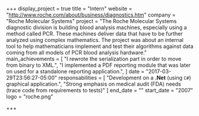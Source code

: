 +++
display_project = true
title = "Intern"
website = "http://www.roche.com/about/business/diagnostics.htm"
company = "Roche Molecular Systems"
project = "The Roche Molecular Systems diagnostic division is building blood analysis machines, especially using a method called PCR. These machines deliver data that have to be further analyzed using complex mathematics. The project was about an internal tool to help mathematicians implement and test their algorithms against data coming from all models of PCR blood analysis hardware."
main_achievements = [
  "I rewrote the serialization part in order to move from binary to XML.",
  "I implemented a PDF reporting module that was later on used for a standalone reporting application.",
]
date = "2017-03-29T23:56:27-05:00"
responsabilities = [
  "Development on a **.Net** (using `C#`) graphical application.",
  "Strong emphasis on medical audit (FDA) needs (trace code from requirements to tests)"
]
end_date = ""
start_date = "2007"
logo = "roche.png"

+++
